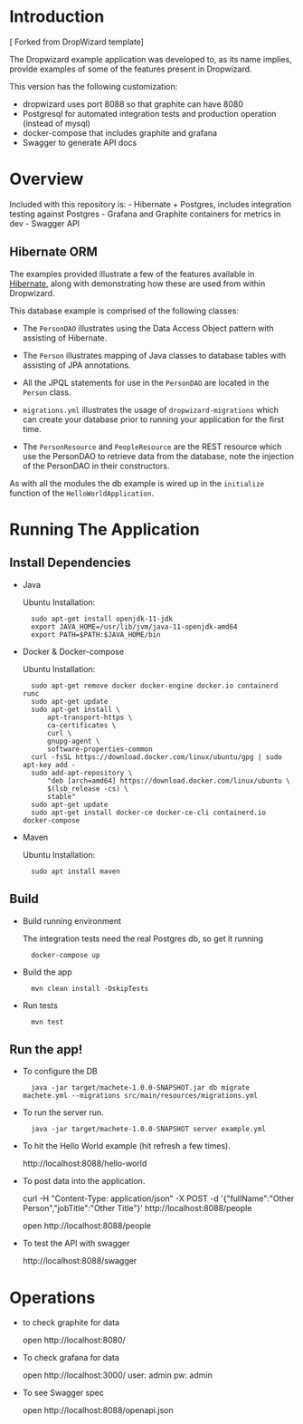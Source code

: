 # Introduction
[ Forked from DropWizard template]

The Dropwizard example application was developed to, as its name implies, provide examples of some of the features
present in Dropwizard.

This version has the following customization:
* dropwizard uses port 8088 so that graphite can have 8080
* Postgresql for automated integration tests and production operation (instead of mysql)
* docker-compose that includes graphite and grafana
* Swagger to generate API docs

# Overview

Included with this repository is:
	- Hibernate + Postgres, includes integration testing against Postgres
	- Grafana and Graphite containers for metrics in dev
	- Swagger API
## Hibernate ORM
The examples provided illustrate a few of the features available in [Hibernate](http://hibernate.org/), 
along with demonstrating how these are used from within Dropwizard.

This database example is comprised of the following classes:

* The `PersonDAO` illustrates using the Data Access Object pattern with assisting of Hibernate.

* The `Person` illustrates mapping of Java classes to database tables with assisting of JPA annotations.

* All the JPQL statements for use in the `PersonDAO` are located in the `Person` class.

* `migrations.yml` illustrates the usage of `dropwizard-migrations` which can create your database prior to running
your application for the first time.

* The `PersonResource` and `PeopleResource` are the REST resource which use the PersonDAO to retrieve data from the database, note the injection
of the PersonDAO in their constructors.

As with all the modules the db example is wired up in the `initialize` function of the `HelloWorldApplication`.

# Running The Application

## Install Dependencies
* Java

	Ubuntu Installation:

		sudo apt-get install openjdk-11-jdk
		export JAVA_HOME=/usr/lib/jvm/java-11-openjdk-amd64
		export PATH=$PATH:$JAVA_HOME/bin

* Docker & Docker-compose

	Ubuntu Installation:

		sudo apt-get remove docker docker-engine docker.io containerd runc
		sudo apt-get update
		sudo apt-get install \
			apt-transport-https \
			ca-certificates \
			curl \
			gnupg-agent \
			software-properties-common
		curl -fsSL https://download.docker.com/linux/ubuntu/gpg | sudo apt-key add -
		sudo add-apt-repository \
			"deb [arch=amd64] https://download.docker.com/linux/ubuntu \
			$(lsb_release -cs) \
			stable"
		sudo apt-get update
		sudo apt-get install docker-ce docker-ce-cli containerd.io docker-compose

* Maven

	Ubuntu Installation:

		sudo apt install maven

## Build
* Build running environment

	The integration tests need the real Postgres db, so get it running

		docker-compose up

* Build the app

		mvn clean install -DskipTests

* Run tests

		mvn test


## Run the app!

* To configure the DB

		java -jar target/machete-1.0.0-SNAPSHOT.jar db migrate machete.yml --migrations src/main/resources/migrations.yml 

* To run the server run.

        java -jar target/machete-1.0.0-SNAPSHOT server example.yml

* To hit the Hello World example (hit refresh a few times).

	http://localhost:8088/hello-world

* To post data into the application.

	curl -H "Content-Type: application/json" -X POST -d '{"fullName":"Other Person","jobTitle":"Other Title"}' http://localhost:8088/people
	
	open http://localhost:8088/people

* To test the API with swagger

	http://localhost:8088/swagger


# Operations

* to check graphite for data

	open http://localhost:8080/

* To check grafana for data

	open http://localhost:3000/
	user: admin
	pw: admin

* To see Swagger spec

    open http://localhost:8088/openapi.json

